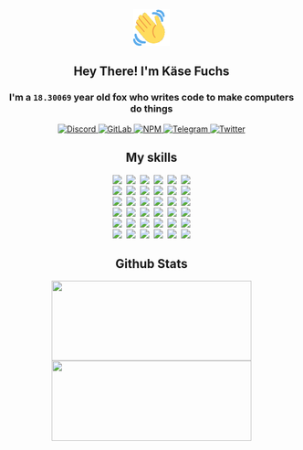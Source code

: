 <div><p align=center><img src=./resources/images/wave.gif width=64px height=64px></p><h2 align=center>Hey There! I'm Käse Fuchs</h2><h3 align=center>I'm a <code>18.30069</code> year old fox who writes code to make computers do things</h3><p align=center><a href=https://discord.com/users/507526681125322772><img alt=Discord src="https://img.shields.io/badge/Discord-5865F2?logo=discord&logoColor=white&style=flat-square#1ea2e45e6a5da13ded6c545782c96894"> </a><a href=https://gitlab.com/kasefuchs><img alt=GitLab src="https://img.shields.io/badge/GitLab-330F63?logo=gitlab&logoColor=white&style=flat-square#1ea2e45e6a5da13ded6c545782c96894"> </a><a href=https://npmjs.com/~kasefuchs><img alt=NPM src="https://img.shields.io/badge/NPM-CB3837?logo=npm&logoColor=white&style=flat-square#1ea2e45e6a5da13ded6c545782c96894"> </a><a href=https://t.me/kasefuchs><img alt=Telegram src="https://img.shields.io/badge/Telegram-2CA5E0?logo=telegram&logoColor=white&style=flat-square#1ea2e45e6a5da13ded6c545782c96894"> </a><a href=https://twitter.com/kasefuchs><img alt=Twitter src="https://img.shields.io/badge/Twitter-1DA1F2?logo=twitter&logoColor=white&style=flat-square#1ea2e45e6a5da13ded6c545782c96894"></a></p><h2 align=center>My skills</h2><p align=center><a href=https://aws.amazon.com/ ><picture><source srcset="https://skillicons.dev/icons?i=aws&theme=dark#1ea2e45e6a5da13ded6c545782c96894" media="(prefers-color-scheme: dark)"><source srcset="https://skillicons.dev/icons?i=aws&theme=light#1ea2e45e6a5da13ded6c545782c96894" media="(prefers-color-scheme: light), (prefers-color-scheme: no-preference)"><img src="https://skillicons.dev/icons?i=aws&theme=light#1ea2e45e6a5da13ded6c545782c96894"></picture></a>&nbsp;&nbsp;<a href=https://en.wikipedia.org/wiki/Bash_(Unix_shell)><picture><source srcset="https://skillicons.dev/icons?i=bash&theme=dark#1ea2e45e6a5da13ded6c545782c96894" media="(prefers-color-scheme: dark)"><source srcset="https://skillicons.dev/icons?i=bash&theme=light#1ea2e45e6a5da13ded6c545782c96894" media="(prefers-color-scheme: light), (prefers-color-scheme: no-preference)"><img src="https://skillicons.dev/icons?i=bash&theme=light#1ea2e45e6a5da13ded6c545782c96894"></picture></a>&nbsp;&nbsp;<a href=https://discord.com/developers/docs><picture><source srcset="https://skillicons.dev/icons?i=bots&theme=dark#1ea2e45e6a5da13ded6c545782c96894" media="(prefers-color-scheme: dark)"><source srcset="https://skillicons.dev/icons?i=bots&theme=light#1ea2e45e6a5da13ded6c545782c96894" media="(prefers-color-scheme: light), (prefers-color-scheme: no-preference)"><img src="https://skillicons.dev/icons?i=bots&theme=light#1ea2e45e6a5da13ded6c545782c96894"></picture></a>&nbsp;&nbsp;<a href=https://www.cloudflare.com/ ><picture><source srcset="https://skillicons.dev/icons?i=cloudflare&theme=dark#1ea2e45e6a5da13ded6c545782c96894" media="(prefers-color-scheme: dark)"><source srcset="https://skillicons.dev/icons?i=cloudflare&theme=light#1ea2e45e6a5da13ded6c545782c96894" media="(prefers-color-scheme: light), (prefers-color-scheme: no-preference)"><img src="https://skillicons.dev/icons?i=cloudflare&theme=light#1ea2e45e6a5da13ded6c545782c96894"></picture></a>&nbsp;&nbsp;<a href=https://en.wikipedia.org/wiki/CSS><picture><source srcset="https://skillicons.dev/icons?i=css&theme=dark#1ea2e45e6a5da13ded6c545782c96894" media="(prefers-color-scheme: dark)"><source srcset="https://skillicons.dev/icons?i=css&theme=light#1ea2e45e6a5da13ded6c545782c96894" media="(prefers-color-scheme: light), (prefers-color-scheme: no-preference)"><img src="https://skillicons.dev/icons?i=css&theme=light#1ea2e45e6a5da13ded6c545782c96894"></picture></a>&nbsp;&nbsp;<a href=https://www.docker.com/ ><picture><source srcset="https://skillicons.dev/icons?i=docker&theme=dark#1ea2e45e6a5da13ded6c545782c96894" media="(prefers-color-scheme: dark)"><source srcset="https://skillicons.dev/icons?i=docker&theme=light#1ea2e45e6a5da13ded6c545782c96894" media="(prefers-color-scheme: light), (prefers-color-scheme: no-preference)"><img src="https://skillicons.dev/icons?i=docker&theme=light#1ea2e45e6a5da13ded6c545782c96894"></picture></a><br><a href=https://www.electronjs.org/ ><picture><source srcset="https://skillicons.dev/icons?i=electron&theme=dark#1ea2e45e6a5da13ded6c545782c96894" media="(prefers-color-scheme: dark)"><source srcset="https://skillicons.dev/icons?i=electron&theme=light#1ea2e45e6a5da13ded6c545782c96894" media="(prefers-color-scheme: light), (prefers-color-scheme: no-preference)"><img src="https://skillicons.dev/icons?i=electron&theme=light#1ea2e45e6a5da13ded6c545782c96894"></picture></a>&nbsp;&nbsp;<a href=https://expressjs.com/ ><picture><source srcset="https://skillicons.dev/icons?i=express&theme=dark#1ea2e45e6a5da13ded6c545782c96894" media="(prefers-color-scheme: dark)"><source srcset="https://skillicons.dev/icons?i=express&theme=light#1ea2e45e6a5da13ded6c545782c96894" media="(prefers-color-scheme: light), (prefers-color-scheme: no-preference)"><img src="https://skillicons.dev/icons?i=express&theme=light#1ea2e45e6a5da13ded6c545782c96894"></picture></a>&nbsp;&nbsp;<a href=https://www.figma.com/ ><picture><source srcset="https://skillicons.dev/icons?i=figma&theme=dark#1ea2e45e6a5da13ded6c545782c96894" media="(prefers-color-scheme: dark)"><source srcset="https://skillicons.dev/icons?i=figma&theme=light#1ea2e45e6a5da13ded6c545782c96894" media="(prefers-color-scheme: light), (prefers-color-scheme: no-preference)"><img src="https://skillicons.dev/icons?i=figma&theme=light#1ea2e45e6a5da13ded6c545782c96894"></picture></a>&nbsp;&nbsp;<a href=https://firebase.google.com/ ><picture><source srcset="https://skillicons.dev/icons?i=firebase&theme=dark#1ea2e45e6a5da13ded6c545782c96894" media="(prefers-color-scheme: dark)"><source srcset="https://skillicons.dev/icons?i=firebase&theme=light#1ea2e45e6a5da13ded6c545782c96894" media="(prefers-color-scheme: light), (prefers-color-scheme: no-preference)"><img src="https://skillicons.dev/icons?i=firebase&theme=light#1ea2e45e6a5da13ded6c545782c96894"></picture></a>&nbsp;&nbsp;<a href=https://flask.palletsprojects.com/ ><picture><source srcset="https://skillicons.dev/icons?i=flask&theme=dark#1ea2e45e6a5da13ded6c545782c96894" media="(prefers-color-scheme: dark)"><source srcset="https://skillicons.dev/icons?i=flask&theme=light#1ea2e45e6a5da13ded6c545782c96894" media="(prefers-color-scheme: light), (prefers-color-scheme: no-preference)"><img src="https://skillicons.dev/icons?i=flask&theme=light#1ea2e45e6a5da13ded6c545782c96894"></picture></a>&nbsp;&nbsp;<a href=https://cloud.google.com/ ><picture><source srcset="https://skillicons.dev/icons?i=gcp&theme=dark#1ea2e45e6a5da13ded6c545782c96894" media="(prefers-color-scheme: dark)"><source srcset="https://skillicons.dev/icons?i=gcp&theme=light#1ea2e45e6a5da13ded6c545782c96894" media="(prefers-color-scheme: light), (prefers-color-scheme: no-preference)"><img src="https://skillicons.dev/icons?i=gcp&theme=light#1ea2e45e6a5da13ded6c545782c96894"></picture></a><br><a href=https://git-scm.com/ ><picture><source srcset="https://skillicons.dev/icons?i=git&theme=dark#1ea2e45e6a5da13ded6c545782c96894" media="(prefers-color-scheme: dark)"><source srcset="https://skillicons.dev/icons?i=git&theme=light#1ea2e45e6a5da13ded6c545782c96894" media="(prefers-color-scheme: light), (prefers-color-scheme: no-preference)"><img src="https://skillicons.dev/icons?i=git&theme=light#1ea2e45e6a5da13ded6c545782c96894"></picture></a>&nbsp;&nbsp;<a href=https://github.com/ ><picture><source srcset="https://skillicons.dev/icons?i=github&theme=dark#1ea2e45e6a5da13ded6c545782c96894" media="(prefers-color-scheme: dark)"><source srcset="https://skillicons.dev/icons?i=github&theme=light#1ea2e45e6a5da13ded6c545782c96894" media="(prefers-color-scheme: light), (prefers-color-scheme: no-preference)"><img src="https://skillicons.dev/icons?i=github&theme=light#1ea2e45e6a5da13ded6c545782c96894"></picture></a>&nbsp;&nbsp;<a href=https://gitlab.com/ ><picture><source srcset="https://skillicons.dev/icons?i=gitlab&theme=dark#1ea2e45e6a5da13ded6c545782c96894" media="(prefers-color-scheme: dark)"><source srcset="https://skillicons.dev/icons?i=gitlab&theme=light#1ea2e45e6a5da13ded6c545782c96894" media="(prefers-color-scheme: light), (prefers-color-scheme: no-preference)"><img src="https://skillicons.dev/icons?i=gitlab&theme=light#1ea2e45e6a5da13ded6c545782c96894"></picture></a>&nbsp;&nbsp;<a href=https://www.heroku.com/ ><picture><source srcset="https://skillicons.dev/icons?i=heroku&theme=dark#1ea2e45e6a5da13ded6c545782c96894" media="(prefers-color-scheme: dark)"><source srcset="https://skillicons.dev/icons?i=heroku&theme=light#1ea2e45e6a5da13ded6c545782c96894" media="(prefers-color-scheme: light), (prefers-color-scheme: no-preference)"><img src="https://skillicons.dev/icons?i=heroku&theme=light#1ea2e45e6a5da13ded6c545782c96894"></picture></a>&nbsp;&nbsp;<a href=https://en.wikipedia.org/wiki/HTML><picture><source srcset="https://skillicons.dev/icons?i=html&theme=dark#1ea2e45e6a5da13ded6c545782c96894" media="(prefers-color-scheme: dark)"><source srcset="https://skillicons.dev/icons?i=html&theme=light#1ea2e45e6a5da13ded6c545782c96894" media="(prefers-color-scheme: light), (prefers-color-scheme: no-preference)"><img src="https://skillicons.dev/icons?i=html&theme=light#1ea2e45e6a5da13ded6c545782c96894"></picture></a>&nbsp;&nbsp;<a href=https://en.wikipedia.org/wiki/JavaScript><picture><source srcset="https://skillicons.dev/icons?i=js&theme=dark#1ea2e45e6a5da13ded6c545782c96894" media="(prefers-color-scheme: dark)"><source srcset="https://skillicons.dev/icons?i=js&theme=light#1ea2e45e6a5da13ded6c545782c96894" media="(prefers-color-scheme: light), (prefers-color-scheme: no-preference)"><img src="https://skillicons.dev/icons?i=js&theme=light#1ea2e45e6a5da13ded6c545782c96894"></picture></a><br><a href=https://en.wikipedia.org/wiki/Linux><picture><source srcset="https://skillicons.dev/icons?i=linux&theme=dark#1ea2e45e6a5da13ded6c545782c96894" media="(prefers-color-scheme: dark)"><source srcset="https://skillicons.dev/icons?i=linux&theme=light#1ea2e45e6a5da13ded6c545782c96894" media="(prefers-color-scheme: light), (prefers-color-scheme: no-preference)"><img src="https://skillicons.dev/icons?i=linux&theme=light#1ea2e45e6a5da13ded6c545782c96894"></picture></a>&nbsp;&nbsp;<a href=https://mui.com/ ><picture><source srcset="https://skillicons.dev/icons?i=materialui&theme=dark#1ea2e45e6a5da13ded6c545782c96894" media="(prefers-color-scheme: dark)"><source srcset="https://skillicons.dev/icons?i=materialui&theme=light#1ea2e45e6a5da13ded6c545782c96894" media="(prefers-color-scheme: light), (prefers-color-scheme: no-preference)"><img src="https://skillicons.dev/icons?i=materialui&theme=light#1ea2e45e6a5da13ded6c545782c96894"></picture></a>&nbsp;&nbsp;<a href=https://en.wikipedia.org/wiki/Markdown><picture><source srcset="https://skillicons.dev/icons?i=md&theme=dark#1ea2e45e6a5da13ded6c545782c96894" media="(prefers-color-scheme: dark)"><source srcset="https://skillicons.dev/icons?i=md&theme=light#1ea2e45e6a5da13ded6c545782c96894" media="(prefers-color-scheme: light), (prefers-color-scheme: no-preference)"><img src="https://skillicons.dev/icons?i=md&theme=light#1ea2e45e6a5da13ded6c545782c96894"></picture></a>&nbsp;&nbsp;<a href=https://www.mongodb.com/ ><picture><source srcset="https://skillicons.dev/icons?i=mongodb&theme=dark#1ea2e45e6a5da13ded6c545782c96894" media="(prefers-color-scheme: dark)"><source srcset="https://skillicons.dev/icons?i=mongodb&theme=light#1ea2e45e6a5da13ded6c545782c96894" media="(prefers-color-scheme: light), (prefers-color-scheme: no-preference)"><img src="https://skillicons.dev/icons?i=mongodb&theme=light#1ea2e45e6a5da13ded6c545782c96894"></picture></a>&nbsp;&nbsp;<a href=https://www.mysql.com/ ><picture><source srcset="https://skillicons.dev/icons?i=mysql&theme=dark#1ea2e45e6a5da13ded6c545782c96894" media="(prefers-color-scheme: dark)"><source srcset="https://skillicons.dev/icons?i=mysql&theme=light#1ea2e45e6a5da13ded6c545782c96894" media="(prefers-color-scheme: light), (prefers-color-scheme: no-preference)"><img src="https://skillicons.dev/icons?i=mysql&theme=light#1ea2e45e6a5da13ded6c545782c96894"></picture></a>&nbsp;&nbsp;<a href=https://nextjs.org/ ><picture><source srcset="https://skillicons.dev/icons?i=nextjs&theme=dark#1ea2e45e6a5da13ded6c545782c96894" media="(prefers-color-scheme: dark)"><source srcset="https://skillicons.dev/icons?i=nextjs&theme=light#1ea2e45e6a5da13ded6c545782c96894" media="(prefers-color-scheme: light), (prefers-color-scheme: no-preference)"><img src="https://skillicons.dev/icons?i=nextjs&theme=light#1ea2e45e6a5da13ded6c545782c96894"></picture></a><br><a href=https://nodejs.org/en/ ><picture><source srcset="https://skillicons.dev/icons?i=nodejs&theme=dark#1ea2e45e6a5da13ded6c545782c96894" media="(prefers-color-scheme: dark)"><source srcset="https://skillicons.dev/icons?i=nodejs&theme=light#1ea2e45e6a5da13ded6c545782c96894" media="(prefers-color-scheme: light), (prefers-color-scheme: no-preference)"><img src="https://skillicons.dev/icons?i=nodejs&theme=light#1ea2e45e6a5da13ded6c545782c96894"></picture></a>&nbsp;&nbsp;<a href=https://www.postgresql.org/ ><picture><source srcset="https://skillicons.dev/icons?i=postgres&theme=dark#1ea2e45e6a5da13ded6c545782c96894" media="(prefers-color-scheme: dark)"><source srcset="https://skillicons.dev/icons?i=postgres&theme=light#1ea2e45e6a5da13ded6c545782c96894" media="(prefers-color-scheme: light), (prefers-color-scheme: no-preference)"><img src="https://skillicons.dev/icons?i=postgres&theme=light#1ea2e45e6a5da13ded6c545782c96894"></picture></a>&nbsp;&nbsp;<a href=https://learn.microsoft.com/en-us/powershell/ ><picture><source srcset="https://skillicons.dev/icons?i=powershell&theme=dark#1ea2e45e6a5da13ded6c545782c96894" media="(prefers-color-scheme: dark)"><source srcset="https://skillicons.dev/icons?i=powershell&theme=light#1ea2e45e6a5da13ded6c545782c96894" media="(prefers-color-scheme: light), (prefers-color-scheme: no-preference)"><img src="https://skillicons.dev/icons?i=powershell&theme=light#1ea2e45e6a5da13ded6c545782c96894"></picture></a>&nbsp;&nbsp;<a href=https://www.python.org/ ><picture><source srcset="https://skillicons.dev/icons?i=py&theme=dark#1ea2e45e6a5da13ded6c545782c96894" media="(prefers-color-scheme: dark)"><source srcset="https://skillicons.dev/icons?i=py&theme=light#1ea2e45e6a5da13ded6c545782c96894" media="(prefers-color-scheme: light), (prefers-color-scheme: no-preference)"><img src="https://skillicons.dev/icons?i=py&theme=light#1ea2e45e6a5da13ded6c545782c96894"></picture></a>&nbsp;&nbsp;<a href=https://www.raspberrypi.org/ ><picture><source srcset="https://skillicons.dev/icons?i=raspberrypi&theme=dark#1ea2e45e6a5da13ded6c545782c96894" media="(prefers-color-scheme: dark)"><source srcset="https://skillicons.dev/icons?i=raspberrypi&theme=light#1ea2e45e6a5da13ded6c545782c96894" media="(prefers-color-scheme: light), (prefers-color-scheme: no-preference)"><img src="https://skillicons.dev/icons?i=raspberrypi&theme=light#1ea2e45e6a5da13ded6c545782c96894"></picture></a>&nbsp;&nbsp;<a href=https://reactjs.org/ ><picture><source srcset="https://skillicons.dev/icons?i=react&theme=dark#1ea2e45e6a5da13ded6c545782c96894" media="(prefers-color-scheme: dark)"><source srcset="https://skillicons.dev/icons?i=react&theme=light#1ea2e45e6a5da13ded6c545782c96894" media="(prefers-color-scheme: light), (prefers-color-scheme: no-preference)"><img src="https://skillicons.dev/icons?i=react&theme=light#1ea2e45e6a5da13ded6c545782c96894"></picture></a><br><a href=https://redux.js.org/ ><picture><source srcset="https://skillicons.dev/icons?i=redux&theme=dark#1ea2e45e6a5da13ded6c545782c96894" media="(prefers-color-scheme: dark)"><source srcset="https://skillicons.dev/icons?i=redux&theme=light#1ea2e45e6a5da13ded6c545782c96894" media="(prefers-color-scheme: light), (prefers-color-scheme: no-preference)"><img src="https://skillicons.dev/icons?i=redux&theme=light#1ea2e45e6a5da13ded6c545782c96894"></picture></a>&nbsp;&nbsp;<a href=https://en.wikipedia.org/wiki/Regular_expression><picture><source srcset="https://skillicons.dev/icons?i=regex&theme=dark#1ea2e45e6a5da13ded6c545782c96894" media="(prefers-color-scheme: dark)"><source srcset="https://skillicons.dev/icons?i=regex&theme=light#1ea2e45e6a5da13ded6c545782c96894" media="(prefers-color-scheme: light), (prefers-color-scheme: no-preference)"><img src="https://skillicons.dev/icons?i=regex&theme=light#1ea2e45e6a5da13ded6c545782c96894"></picture></a>&nbsp;&nbsp;<a href=https://en.wikipedia.org/wiki/Sass_(stylesheet_language)><picture><source srcset="https://skillicons.dev/icons?i=sass&theme=dark#1ea2e45e6a5da13ded6c545782c96894" media="(prefers-color-scheme: dark)"><source srcset="https://skillicons.dev/icons?i=sass&theme=light#1ea2e45e6a5da13ded6c545782c96894" media="(prefers-color-scheme: light), (prefers-color-scheme: no-preference)"><img src="https://skillicons.dev/icons?i=sass&theme=light#1ea2e45e6a5da13ded6c545782c96894"></picture></a>&nbsp;&nbsp;<a href=https://www.typescriptlang.org/ ><picture><source srcset="https://skillicons.dev/icons?i=ts&theme=dark#1ea2e45e6a5da13ded6c545782c96894" media="(prefers-color-scheme: dark)"><source srcset="https://skillicons.dev/icons?i=ts&theme=light#1ea2e45e6a5da13ded6c545782c96894" media="(prefers-color-scheme: light), (prefers-color-scheme: no-preference)"><img src="https://skillicons.dev/icons?i=ts&theme=light#1ea2e45e6a5da13ded6c545782c96894"></picture></a>&nbsp;&nbsp;<a href=https://unity.com/ ><picture><source srcset="https://skillicons.dev/icons?i=unity&theme=dark#1ea2e45e6a5da13ded6c545782c96894" media="(prefers-color-scheme: dark)"><source srcset="https://skillicons.dev/icons?i=unity&theme=light#1ea2e45e6a5da13ded6c545782c96894" media="(prefers-color-scheme: light), (prefers-color-scheme: no-preference)"><img src="https://skillicons.dev/icons?i=unity&theme=light#1ea2e45e6a5da13ded6c545782c96894"></picture></a>&nbsp;&nbsp;<a href=https://workers.cloudflare.com/ ><picture><source srcset="https://skillicons.dev/icons?i=workers&theme=dark#1ea2e45e6a5da13ded6c545782c96894" media="(prefers-color-scheme: dark)"><source srcset="https://skillicons.dev/icons?i=workers&theme=light#1ea2e45e6a5da13ded6c545782c96894" media="(prefers-color-scheme: light), (prefers-color-scheme: no-preference)"><img src="https://skillicons.dev/icons?i=workers&theme=light#1ea2e45e6a5da13ded6c545782c96894"></picture></a><br></p><h2 align=center>Github Stats</h2><p align=center><picture><source srcset="https://github-readme-stats-kasefuchs.vercel.app/api/?count_private=true&hide_border=true&hide_rank=true&line_height=20&hide_title=true&username=Kasefuchs&theme=dark#1ea2e45e6a5da13ded6c545782c96894" media="(prefers-color-scheme: dark)"><source srcset="https://github-readme-stats-kasefuchs.vercel.app/api/?count_private=true&hide_border=true&hide_rank=true&line_height=20&hide_title=true&username=Kasefuchs&theme=light#1ea2e45e6a5da13ded6c545782c96894" media="(prefers-color-scheme: light), (prefers-color-scheme: no-preference)"><img align=middle width=350 height=140 src="https://github-readme-stats-kasefuchs.vercel.app/api/?count_private=true&hide_border=true&hide_rank=true&line_height=20&hide_title=true&username=Kasefuchs&theme=light#1ea2e45e6a5da13ded6c545782c96894"></picture><picture><source srcset="https://github-readme-stats-kasefuchs.vercel.app/api/top-langs/?count_private=true&hide_border=true&layout=compact&username=Kasefuchs&theme=dark#1ea2e45e6a5da13ded6c545782c96894" media="(prefers-color-scheme: dark)"><source srcset="https://github-readme-stats-kasefuchs.vercel.app/api/top-langs/?count_private=true&hide_border=true&layout=compact&username=Kasefuchs&theme=light#1ea2e45e6a5da13ded6c545782c96894" media="(prefers-color-scheme: light), (prefers-color-scheme: no-preference)"><img align=middle width=350 height=140 src="https://github-readme-stats-kasefuchs.vercel.app/api/top-langs/?count_private=true&hide_border=true&layout=compact&username=Kasefuchs&theme=light#1ea2e45e6a5da13ded6c545782c96894"></picture></p><img src="https://hit.yhype.me/github/profile?user_id=64592097#1ea2e45e6a5da13ded6c545782c96894" alt=""></div>
